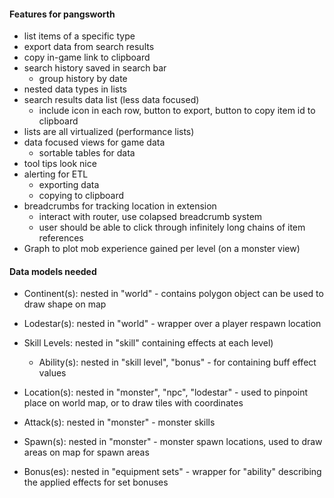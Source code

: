 #### Features for pangsworth
- list items of a specific type
- export data from search results
- copy in-game link to clipboard
- search history saved in search bar
    - group history by date
- nested data types in lists
- search results data list (less data focused)
    - include icon in each row, button to export, button to copy item id to clipboard
- lists are all virtualized (performance lists)
- data focused views for game data
    - sortable tables for data
- tool tips look nice
- alerting for ETL
    - exporting data
    - copying to clipboard
- breadcrumbs for tracking location in extension
    - interact with router, use colapsed breadcrumb system
    - user should be able to click through infinitely long chains of item references
- Graph to plot mob experience gained per level (on a monster view)

#### Data models needed
- Continent(s): nested in "world" - contains polygon object can be used to draw shape on map
- Lodestar(s): nested in "world" - wrapper over a player respawn location

- Skill Levels: nested in "skill" containing effects at each level)
    - Ability(s): nested in "skill level", "bonus" - for containing buff effect values

- Location(s): nested in "monster", "npc", "lodestar" - used to pinpoint place on world map, or to draw tiles with coordinates
- Attack(s): nested in "monster" - monster skills
- Spawn(s): nested in "monster" - monster spawn locations, used to draw areas on map for spawn areas

- Bonus(es): nested in "equipment sets" - wrapper for "ability" describing the applied effects for set bonuses

